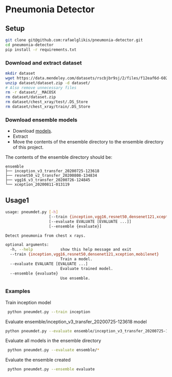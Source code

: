 # Pneumonia Detector

## Setup
```sh
git clone git@github.com:rafaelglikis/pneumonia-detector.git
cd pneumonia-detector
pip install -r requirements.txt
```

### Download and extract dataset
```sh
mkdir dataset
wget https://data.mendeley.com/datasets/rscbjbr9sj/2/files/f12eaf6d-6023-432f-acc9-80c9d7393433/ChestXRay2017.zip?dl=1 -O dataset/dataset.zip
unzip dataset/dataset.zip -d dataset/
# Also remove unnecessary files
rm -r dataset/__MACOSX
rm dataset/dataset.zip
rm dataset/chest_xray/test/.DS_Store
rm dataset/chest_xray/train/.DS_Store
```

### Download ensemble models
 - Download [models](https://mega.nz/file/8Lw1RbjT#HvsgbbYdBfFLc-XbwuoYg57D9fh7WygXSMQtG5RjCc0). 
 - Extract
 - Move the contents of the ensemble directory to the ensemble directory of this project.

The contents of the ensemble directory should be:
```
ensemble
├── inception_v3_transfer_20200725-123618
├── resnet50_v2_transfer_20200808-134834
├── vgg16_v3_transfer_20200726-124845
└── xception_20200811-013119
```

## Usage1   
```sh
usage: pneumdet.py [-h]
                   [--train {inception,vgg16,resnet50,densenet121,xception,mobilenet}]
                   [--evaluate EVALUATE [EVALUATE ...]]
                   [--ensemble {evaluate}]

Detect pneumonia from chest x rays.

optional arguments:
  -h, --help            show this help message and exit
  --train {inception,vgg16,resnet50,densenet121,xception,mobilenet}
                        Train a model.
  --evaluate EVALUATE [EVALUATE ...]
                        Evaluate trained model.
  --ensemble {evaluate}
                        Use ensemble.
```

### Examples

Train inception model
```sh
 python pneumdet.py --train inception
```
Evaluate ensemble/inception_v3_transfer_20200725-123618 model
```sh
python pneumdet.py --evaluate ensemble/inception_v3_transfer_20200725-123618 
```

Evaluate all models in the ensemble directory
```sh
 python pneumdet.py --evaluate ensemble/*
```

Evaluate the ensemble created
```sh
 python pneumdet.py --ensemble evaluate 
```